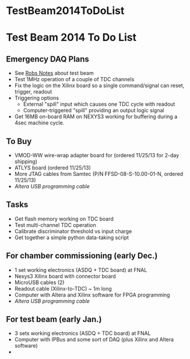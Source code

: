 # TestBeam2014ToDoList
# Test Beam 2014 To Do List
## Emergency DAQ Plans

 * See [Robs Notes](http://ohm.bu.edu/~hazen/G-2/TestBeam2014/facts%20about%20the%20testbeam.txt) about test beam
 * Test 1MHz operation of a couple of TDC channels
 * Fix the logic on the Xilinx board so a single command/signal can reset, trigger, readout
 * Triggering options
   * External "spill" input which causes one TDC cycle with readout
   * Computer-triggered "spill" providing an output logic signal
 * Get 16MB on-board RAM on NEXYS3 working for buffering during a 4sec machine cycle.


## To Buy

 * VMOD-WW wire-wrap adapter board for (ordered 11/25/13 for 2-day shipping)
 * ATLYS board (ordered 11/25/13)
 * More JTAG cables from Samtec (P/N FFSD-08-S-10.00-01-N, ordered 11/25/13)
 * *Altera USB programming cable*

## Tasks

 * Get flash memory working on TDC board
 * Test multi-channel TDC operation
 * Calibrate discriminator threshold vs input charge
 * Get together a simple python data-taking script

## For chamber commissioning (early Dec.)

 * 1 set working electronics (ASDQ + TDC board) at FNAL
 * Nexys3 Xilinx board with connector board
 * MicroUSB cables (2)
 * Readout cable (Xilinx-to-TDC) ~ 1m long
 * Computer with Altera and Xilinx software for FPGA programming
 * *Altera USB programming cable*

## For test beam (early Jan.)

 * 3 sets working electronics (ASDQ + TDC board) at FNAL
 * Computer with IPBus and some sort of DAQ (plus Xilinx and Altera software)
*
